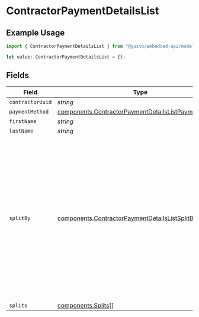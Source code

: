 # ContractorPaymentDetailsList

## Example Usage

```typescript
import { ContractorPaymentDetailsList } from "@gusto/embedded-api/models/components/contractorpaymentdetailslist.js";

let value: ContractorPaymentDetailsList = {};
```

## Fields

| Field                                                                                                                                                                                                          | Type                                                                                                                                                                                                           | Required                                                                                                                                                                                                       | Description                                                                                                                                                                                                    |
| -------------------------------------------------------------------------------------------------------------------------------------------------------------------------------------------------------------- | -------------------------------------------------------------------------------------------------------------------------------------------------------------------------------------------------------------- | -------------------------------------------------------------------------------------------------------------------------------------------------------------------------------------------------------------- | -------------------------------------------------------------------------------------------------------------------------------------------------------------------------------------------------------------- |
| `contractorUuid`                                                                                                                                                                                               | *string*                                                                                                                                                                                                       | :heavy_minus_sign:                                                                                                                                                                                             | N/A                                                                                                                                                                                                            |
| `paymentMethod`                                                                                                                                                                                                | [components.ContractorPaymentDetailsListPaymentMethod](../../models/components/contractorpaymentdetailslistpaymentmethod.md)                                                                                   | :heavy_minus_sign:                                                                                                                                                                                             | N/A                                                                                                                                                                                                            |
| `firstName`                                                                                                                                                                                                    | *string*                                                                                                                                                                                                       | :heavy_minus_sign:                                                                                                                                                                                             | N/A                                                                                                                                                                                                            |
| `lastName`                                                                                                                                                                                                     | *string*                                                                                                                                                                                                       | :heavy_minus_sign:                                                                                                                                                                                             | N/A                                                                                                                                                                                                            |
| `splitBy`                                                                                                                                                                                                      | [components.ContractorPaymentDetailsListSplitBy](../../models/components/contractorpaymentdetailslistsplitby.md)                                                                                               | :heavy_minus_sign:                                                                                                                                                                                             | Describes how the payment will be split. If split_by is Percentage, then the split amounts must add up to exactly 100. If split_by is Amount, then the last split amount must be nil to capture the remainder. |
| `splits`                                                                                                                                                                                                       | [components.Splits](../../models/components/splits.md)[]                                                                                                                                                       | :heavy_minus_sign:                                                                                                                                                                                             | N/A                                                                                                                                                                                                            |